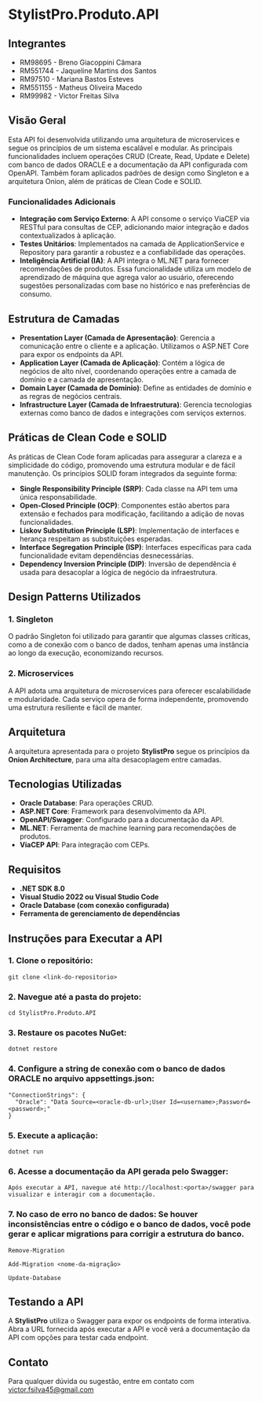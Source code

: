 # StylistPro.Produto.API

## Integrantes
- RM98695  - Breno Giacoppini Câmara   
- RM551744 - Jaqueline Martins dos Santos   
- RM97510  - Mariana Bastos Esteves   
- RM551155 - Matheus Oliveira Macedo   
- RM99982  - Victor Freitas Silva   

## Visão Geral
Esta API foi desenvolvida utilizando uma arquitetura de microservices e segue os princípios de um sistema escalável e modular. As principais funcionalidades incluem operações CRUD (Create, Read, Update e Delete) com banco de dados ORACLE e a documentação da API configurada com OpenAPI. Também foram aplicados padrões de design como Singleton e a arquitetura Onion, além de práticas de Clean Code e SOLID.

### Funcionalidades Adicionais
- **Integração com Serviço Externo**: A API consome o serviço ViaCEP via RESTful para consultas de CEP, adicionando maior integração e dados contextualizados à aplicação.
- **Testes Unitários**: Implementados na camada de ApplicationService e Repository para garantir a robustez e a confiabilidade das operações.
- **Inteligência Artificial (IA)**: A API integra o ML.NET para fornecer recomendações de produtos. Essa funcionalidade utiliza um modelo de aprendizado de máquina que agrega valor ao usuário, oferecendo sugestões personalizadas com base no histórico e nas preferências de consumo.

## Estrutura de Camadas

- **Presentation Layer (Camada de Apresentação)**: Gerencia a comunicação entre o cliente e a aplicação. Utilizamos o ASP.NET Core para expor os endpoints da API.
- **Application Layer (Camada de Aplicação)**: Contém a lógica de negócios de alto nível, coordenando operações entre a camada de domínio e a camada de apresentação.
- **Domain Layer (Camada de Domínio)**: Define as entidades de domínio e as regras de negócios centrais.
- **Infrastructure Layer (Camada de Infraestrutura)**: Gerencia tecnologias externas como banco de dados e integrações com serviços externos.

## Práticas de Clean Code e SOLID
As práticas de Clean Code foram aplicadas para assegurar a clareza e a simplicidade do código, promovendo uma estrutura modular e de fácil manutenção. Os princípios SOLID foram integrados da seguinte forma:
- **Single Responsibility Principle (SRP)**: Cada classe na API tem uma única responsabilidade.
- **Open-Closed Principle (OCP)**: Componentes estão abertos para extensão e fechados para modificação, facilitando a adição de novas funcionalidades.
- **Liskov Substitution Principle (LSP)**: Implementação de interfaces e herança respeitam as substituições esperadas.
- **Interface Segregation Principle (ISP)**: Interfaces específicas para cada funcionalidade evitam dependências desnecessárias.
- **Dependency Inversion Principle (DIP)**: Inversão de dependência é usada para desacoplar a lógica de negócio da infraestrutura.

## Design Patterns Utilizados

### 1. Singleton
O padrão Singleton foi utilizado para garantir que algumas classes críticas, como a de conexão com o banco de dados, tenham apenas uma instância ao longo da execução, economizando recursos.

### 2. Microservices
A API adota uma arquitetura de microservices para oferecer escalabilidade e modularidade. Cada serviço opera de forma independente, promovendo uma estrutura resiliente e fácil de manter.

## Arquitetura

A arquitetura apresentada para o projeto **StylistPro** segue os princípios da **Onion Architecture**, para uma alta desacoplagem entre camadas.

## Tecnologias Utilizadas
- **Oracle Database**: Para operações CRUD.
- **ASP.NET Core**: Framework para desenvolvimento da API.
- **OpenAPI/Swagger**: Configurado para a documentação da API.
- **ML.NET**: Ferramenta de machine learning para recomendações de produtos.
- **ViaCEP API**: Para integração com CEPs.

## Requisitos
- **.NET SDK 8.0**
- **Visual Studio 2022 ou Visual Studio Code**
- **Oracle Database (com conexão configurada)**
- **Ferramenta de gerenciamento de dependências**

## Instruções para Executar a API

### 1. Clone o repositório:
```
git clone <link-do-repositorio>
```

### 2. Navegue até a pasta do projeto:
```
cd StylistPro.Produto.API
```

### 3. Restaure os pacotes NuGet:
```
dotnet restore
```

### 4. Configure a string de conexão com o banco de dados ORACLE no arquivo appsettings.json:
```
"ConnectionStrings": {
  "Oracle": "Data Source=<oracle-db-url>;User Id=<username>;Password=<password>;"
}
```

### 5. Execute a aplicação:
```
dotnet run
```

### 6. Acesse a documentação da API gerada pelo Swagger:
```
Após executar a API, navegue até http://localhost:<porta>/swagger para visualizar e interagir com a documentação.
```

### 7. No caso de erro no banco de dados: Se houver inconsistências entre o código e o banco de dados, você pode gerar e aplicar migrations para corrigir a estrutura do banco.
```
Remove-Migration
```
```
Add-Migration <nome-da-migração>
```
```
Update-Database
```

## Testando a API
A **StylistPro** utiliza o Swagger para expor os endpoints de forma interativa. Abra a URL fornecida após executar a API e você verá a documentação da API com opções para testar cada endpoint.

## Contato
Para qualquer dúvida ou sugestão, entre em contato com victor.fsilva45@gmail.com
